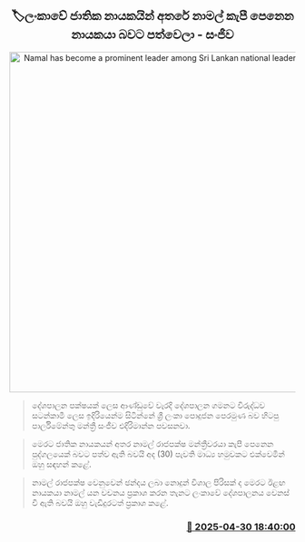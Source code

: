 <p align='center'><b><h2 align='center' title='Namal has become a prominent leader among Sri Lankan national leaders - Sanjeewa'>🏷ලංකාවේ ජාතික නායකයින් අතරේ නාමල් කැපී පෙනෙන නායකයා බවට පත්වෙලා - සංජීව</h2></b></p>
<p align='center'><img src='https://helakuru.sgp1.cdn.digitaloceanspaces.com/esana/images/lib/sanjeewa-edirimanna-press.jpg' width='600' alt='Namal has become a prominent leader among Sri Lankan national leaders - Sanjeewa'></p>

> දේශපාලන පක්ෂයක් ලෙස ආණ්ඩුවේ වැරදි දේශපාලන ගමනට විරුද්ධව සටන්කාමී ලෙස ‍ඉදිරියෙන්ම සිටින්නේ ශ්‍රී ලංකා පොදුජන පෙරමුණ බව හිටපු පාර්ලිමේන්තු මන්ත්‍රී සංජීව එදිරිමාන්න පවසනවා.

> මෙරට ජාතික නායකයන් අතර නාමල් රාජපක්ෂ මන්ත්‍රීවරයා කැපී පෙනෙන පුද්ගලයෙක් බවට පත්ව ඇති බවයි අද (30) පැවති මාධ්‍ය හමුවකට එක්වෙමින් ඔහු සඳහන් කළේ.

> නාමල් රාජපක්ෂ වෙනුවෙන් ඡන්දය ලබා නොදුන් විශාල පිරිසක් ද මෙරට ඊළඟ නායකයා නාමල් යන වචනය ප්‍රකාශ කරන තැනට ලංකාවේ දේශපාලනය වෙනස් වී ඇති බවයි ඔහු වැඩිදුරටත් ප්‍රකාශ කළේ.



<h3 align='right'><a href='https://www.helakuru.lk/esana/p/109700/'>📅 2025-04-30 18:40:00</a></h3>
